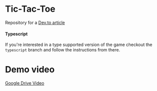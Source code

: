 # Tic-Tac-Toe
Repository for a [Dev.to article](https://dev.to/bornasepic/pure-and-simple-tic-tac-toe-with-javascript-4pgn)

#### Typescript
If you're interested in a type supported version of the game checkout the `typescript` branch and follow the instructions from there.


# Demo video

[Google Drive Video](https://drive.google.com/file/d/1oMdxkJO4_WhWoPKZ0xWv4vMu9fDHonFL/view?usp=sharing)
